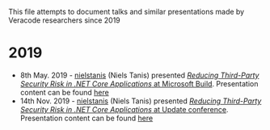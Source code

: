 This file attempts to document talks and similar presentations made by Veracode researchers since 2019

# 2019

* 8th May. 2019 - [nielstanis](http://github.com/nielstanis) (Niels Tanis) presented [*Reducing Third-Party Security Risk in .NET Core Applications* at Microsoft Build](https://mybuild.techcommunity.microsoft.com/sessions/77171). Presentation content can be found [here](https://github.com/nielstanis/msbuild2019)
* 14th Nov. 2019 - [nielstanis](http://github.com/nielstanis) (Niels Tanis) presented [*Reducing Third-Party Security Risk in .NET Core Applications* at Update conference](https://www.updateconference.net/cs/2019/session/reducing-third-party-security-risk-in--net-core-applications). Presentation content can be found [here](https://github.com/nielstanis/updateconf2019)
